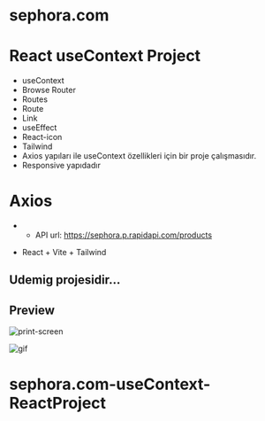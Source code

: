 # sephora.com

# React useContext Project
- useContext
- Browse Router
- Routes
- Route
- Link
- useEffect
- React-icon
- Tailwind
- Axios yapıları ile useContext özellikleri için bir proje çalışmasıdır.
- Responsive yapıdadır


# Axios
- - API url: https://sephora.p.rapidapi.com/products


- React + Vite + Tailwind 


## Udemig projesidir...


## Preview
![print-screen](screen.png)

![gif](gif.gif)



# sephora.com-useContext-ReactProject
